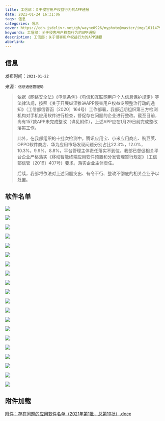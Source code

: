 ```yaml
---
title: 工信部：关于侵害用户权益行为的APP通报
date: 2021-01-24 16:31:06
tags: 信息
categories: 信息
cover: https://cdn.jsdelivr.net/gh/wayne0926/myphoto@master/img/1611479427000.webp
keywords: 工信部：关于侵害用户权益行为的APP通报
description: 工信部：关于侵害用户权益行为的APP通报
abbrlink:
---
```


## 信息

发布时间：`2021-01-22`

来源：`信息通信管理局`

> 依据《网络安全法》《电信条例》《电信和互联网用户个人信息保护规定》等法律法规，按照《关于开展纵深推进APP侵害用户权益专项整治行动的通知》（工信部信管函〔2020〕164号）工作部署，我部近期组织第三方检测机构对手机应用软件进行检查，督促存在问题的企业进行整改。截至目前，尚有157款APP未完成整改（详见附件），上述APP应在1月29日前完成整改落实工作。
>
> 
>
> 此外，在我部组织的十批次检测中，腾讯应用宝、小米应用商店、豌豆荚、OPPO软件商店、华为应用市场发现问题分别占比22.3%，12.0%，10.3%，9.9%，8.8%，平台管理主体责任落实不到位。我部已督促相关平台企业严格落实《移动智能终端应用软件预置和分发管理暂行规定》（工信部信管〔2016〕407号）要求，落实企业主体责任。
>
> 
>
> 后续，我部将依法对上述问题突出、有令不行、整改不彻底的相关企业予以处置。

## 软件名单

![](https://cdn.jsdelivr.net/gh/wayne0926/myphoto/img/a95b485b71b3a38c85864ae8cb67b88d-0.webp)

![](https://cdn.jsdelivr.net/gh/wayne0926/myphoto/img/a95b485b71b3a38c85864ae8cb67b88d-1.webp)

![](https://cdn.jsdelivr.net/gh/wayne0926/myphoto/img/a95b485b71b3a38c85864ae8cb67b88d-2.webp)

![](https://cdn.jsdelivr.net/gh/wayne0926/myphoto/img/a95b485b71b3a38c85864ae8cb67b88d-3.webp)

![](https://cdn.jsdelivr.net/gh/wayne0926/myphoto/img/a95b485b71b3a38c85864ae8cb67b88d-4.webp)

![](https://cdn.jsdelivr.net/gh/wayne0926/myphoto/img/a95b485b71b3a38c85864ae8cb67b88d-5.webp)

![](https://cdn.jsdelivr.net/gh/wayne0926/myphoto/img/a95b485b71b3a38c85864ae8cb67b88d-6.webp)

![](https://cdn.jsdelivr.net/gh/wayne0926/myphoto/img/a95b485b71b3a38c85864ae8cb67b88d-7.webp)

![](https://cdn.jsdelivr.net/gh/wayne0926/myphoto/img/a95b485b71b3a38c85864ae8cb67b88d-8.webp)

![](https://cdn.jsdelivr.net/gh/wayne0926/myphoto/img/a95b485b71b3a38c85864ae8cb67b88d-9.webp)

![](https://cdn.jsdelivr.net/gh/wayne0926/myphoto/img/a95b485b71b3a38c85864ae8cb67b88d-10.webp)

![](https://cdn.jsdelivr.net/gh/wayne0926/myphoto/img/a95b485b71b3a38c85864ae8cb67b88d-11.webp)

![](https://cdn.jsdelivr.net/gh/wayne0926/myphoto/img/a95b485b71b3a38c85864ae8cb67b88d-12.webp)

![](https://cdn.jsdelivr.net/gh/wayne0926/myphoto/img/a95b485b71b3a38c85864ae8cb67b88d-13.webp)

![](https://cdn.jsdelivr.net/gh/wayne0926/myphoto/img/a95b485b71b3a38c85864ae8cb67b88d-14.webp)

![](https://cdn.jsdelivr.net/gh/wayne0926/myphoto/img/a95b485b71b3a38c85864ae8cb67b88d-15.webp)

![](https://cdn.jsdelivr.net/gh/wayne0926/myphoto/img/a95b485b71b3a38c85864ae8cb67b88d-16.webp)

![](https://cdn.jsdelivr.net/gh/wayne0926/myphoto/img/a95b485b71b3a38c85864ae8cb67b88d-17.webp)

![](https://cdn.jsdelivr.net/gh/wayne0926/myphoto/img/a95b485b71b3a38c85864ae8cb67b88d-18.webp)

![](https://cdn.jsdelivr.net/gh/wayne0926/myphoto/img/a95b485b71b3a38c85864ae8cb67b88d-19.webp)

## 附件加载

[附件：存在问题的应用软件名单（2021年第1批，总第10批）.docx](https://www.miit.gov.cn/api-gateway/jpaas-web-server/front/document/file-download?fileUrl=/cms_files/filemanager/1226211233/attach/20211/80acaf020cf148f4b382265b02050967.docx&fileName=%E9%99%84%E4%BB%B6%EF%BC%9A%E5%AD%98%E5%9C%A8%E9%97%AE%E9%A2%98%E7%9A%84%E5%BA%94%E7%94%A8%E8%BD%AF%E4%BB%B6%E5%90%8D%E5%8D%95%EF%BC%882021%E5%B9%B4%E7%AC%AC1%E6%89%B9%EF%BC%8C%E6%80%BB%E7%AC%AC10%E6%89%B9%EF%BC%89.docx)